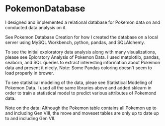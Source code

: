 # PokemonDatabase
I designed and implemented a relational database for Pokemon data on and conducted data analysis on it.

See Pokemon Database Creation for how I created the database on a local server using MySQL Workbench, python, pandas, and SQLAlchemy.

To see the initial exploratory data analysis along with many visualizations, please see Eploratory Analysis of Pokemon Data. I used matplotlib, pandas, seaborn, and SQL queries to extract interesting information about Pokemon data and present it nicely. Note: Some Pandas coloring doesn't seem to load properly in brower. 

To see statistical modeling of the data, pleae see Statistical Modeling of Pokemon Data. I used all the same libraries above and added sklearn in order to train a statistical model to predict various attributes of Pokemond data.

Note on the data: Although the Pokemon table contains all Pokemon up to and including Gen VIII, the move and moveset tables are only up to date up to and including Gen VII.
